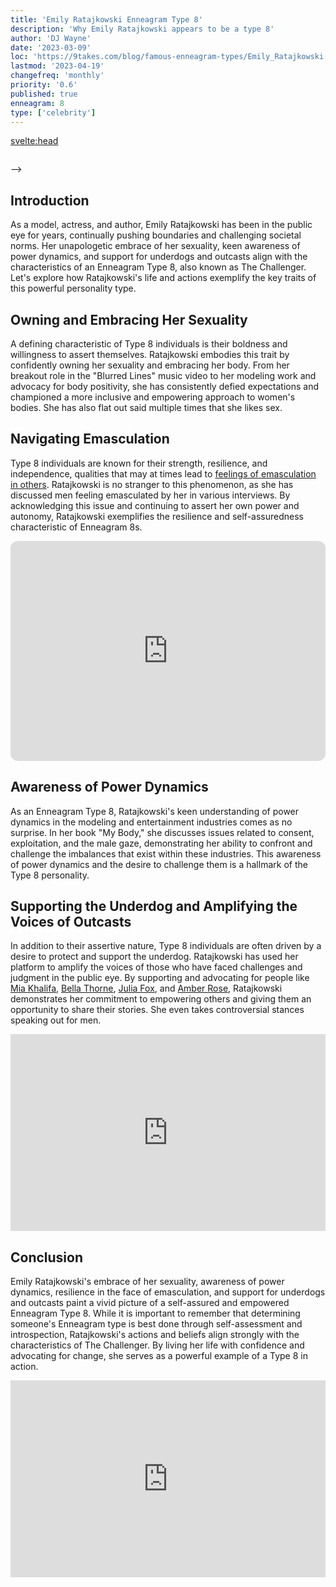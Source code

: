 ```yaml
---
title: 'Emily Ratajkowski Enneagram Type 8'
description: 'Why Emily Ratajkowski appears to be a type 8'
author: 'DJ Wayne'
date: '2023-03-09'
loc: 'https://9takes.com/blog/famous-enneagram-types/Emily_Ratajkowski'
lastmod: '2023-04-19'
changefreq: 'monthly'
priority: '0.6'
published: true
enneagram: 8
type: ['celebrity']
---
```


<svelte:head>

  <meta property="og:image" content="https://9takes.com/types/8s/Emily_Ratajkowski.webp" />
  <link rel="canonical" href="https://9takes.com/blog/famous-enneagram-types/Emily_Ratajkowski">
</svelte:head>
<script>
	import  PopCard  from "../../lib/components/atoms/PopCard.svelte";
</script>
<div
	style="display: flex;
    justify-content: center;
	"
>
	<PopCard
		image={`/types/8s/${'Emily_Ratajkowski'}.webp`}
		showIcon={false}
		text="Emily Ratajkowski"
		subtext=""
	/>
</div>

-->

## Introduction

As a model, actress, and author, Emily Ratajkowski has been in the public eye for years, continually pushing boundaries and challenging societal norms. Her unapologetic embrace of her sexuality, keen awareness of power dynamics, and support for underdogs and outcasts align with the characteristics of an Enneagram Type 8, also known as The Challenger. Let's explore how Ratajkowski's life and actions exemplify the key traits of this powerful personality type.

## Owning and Embracing Her Sexuality

A defining characteristic of Type 8 individuals is their boldness and willingness to assert themselves. Ratajkowski embodies this trait by confidently owning her sexuality and embracing her body. From her breakout role in the "Blurred Lines" music video to her modeling work and advocacy for body positivity, she has consistently defied expectations and championed a more inclusive and empowering approach to women's bodies. She has also flat out said multiple times that she likes sex.

## Navigating Emasculation

Type 8 individuals are known for their strength, resilience, and independence, qualities that may at times lead to [feelings of emasculation in others](https://www.laineygossip.com/emily-ratajkowski-on-money-power-men-being-emasculated-by-confident-successful-women/73298). Ratajkowski is no stranger to this phenomenon, as she has discussed men feeling emasculated by her in various interviews. By acknowledging this issue and continuing to assert her own power and autonomy, Ratajkowski exemplifies the resilience and self-assuredness characteristic of Enneagram 8s.

<div style="display:flex; align-items: center; justify-content: center;">
<iframe style="border-radius:12px" src="https://open.spotify.com/embed/episode/3mh8E7aq3LpvyDmieHJHaR?utm_source=generator&t=2470543" title="Emily Ratajkowski talking about men feeling emasculated" width="100%" height="352" frameBorder="0" allowfullscreen="" allow="autoplay; clipboard-write; encrypted-media; fullscreen; picture-in-picture" loading="lazy"></iframe>

</div>

<!-- <iframe width="560" height="315" src="https://www.youtube.com/embed/imazLCAMojQ?clip=UgkxRkNXv8TeG6Je1L2Ylrx9kKjylmQPab8D&amp;clipt=EPeoBxjz4gg" title="YouTube video player" frameborder="0" allow="accelerometer; autoplay; clipboard-write; encrypted-media; gyroscope; picture-in-picture; web-share" allowfullscreen></iframe>

<iframe width="420" height="315"
src="https://youtube.com/clip/UgkxRv5kVF_HC7P0Din42aIrKdAUefVnxID8">
</iframe> -->

## Awareness of Power Dynamics

As an Enneagram Type 8, Ratajkowski's keen understanding of power dynamics in the modeling and entertainment industries comes as no surprise. In her book "My Body," she discusses issues related to consent, exploitation, and the male gaze, demonstrating her ability to confront and challenge the imbalances that exist within these industries. This awareness of power dynamics and the desire to challenge them is a hallmark of the Type 8 personality.

## Supporting the Underdog and Amplifying the Voices of Outcasts

In addition to their assertive nature, Type 8 individuals are often driven by a desire to protect and support the underdog. Ratajkowski has used her platform to amplify the voices of those who have faced challenges and judgment in the public eye. By supporting and advocating for people like [Mia Khalifa](https://www.youtube.com/watch?v=iJ-3BlGal5M&list=PLjY28yrdnk0qTW9xo517pRs6WFSw6h2xv&index=13),
[Bella Thorne](https://www.youtube.com/watch?v=rPY26QNhJ0U&list=PLjY28yrdnk0qTW9xo517pRs6WFSw6h2xv&index=10),
[Julia Fox](https://www.youtube.com/watch?v=YzHbK0tbMr0&list=PLjY28yrdnk0qTW9xo517pRs6WFSw6h2xv&index=16), and [Amber Rose](https://www.youtube.com/watch?v=YtUpsNZfhfM&list=PLjY28yrdnk0qTW9xo517pRs6WFSw6h2xv&index=4), Ratajkowski demonstrates her commitment to empowering others and giving them an opportunity to share their stories. She even takes controversial stances speaking out for men.

<div style="display:flex; align-items: center; justify-content: center;">
<iframe width="560" height="315" src="https://www.youtube.com/embed/YzHbK0tbMr0?clip=UgkxRv5kVF_HC7P0Din42aIrKdAUefVnxID8&amp;clipt=EPrHEBi72hM" title="Emily Ratajkowski talking about how men are not doing well" frameborder="0" allow="accelerometer; autoplay; clipboard-write; encrypted-media; gyroscope; picture-in-picture; web-share" allowfullscreen></iframe>

</div>

## Conclusion

Emily Ratajkowski's embrace of her sexuality, awareness of power dynamics, resilience in the face of emasculation, and support for underdogs and outcasts paint a vivid picture of a self-assured and empowered Enneagram Type 8. While it is important to remember that determining someone's Enneagram type is best done through self-assessment and introspection, Ratajkowski's actions and beliefs align strongly with the characteristics of The Challenger. By living her life with confidence and advocating for change, she serves as a powerful example of a Type 8 in action.

<div style="display:flex; align-items: center; justify-content: center;">
<iframe width="560" height="315" src="https://www.youtube.com/embed/imazLCAMojQ?clip=UgkxKgXTXeh070ACyd5fRX2r_XbXeNJ8E0ok&amp;clipt=EM61BxiniQk" title="Emily is a peak 8" frameborder="0" allow="accelerometer; autoplay; clipboard-write; encrypted-media; gyroscope; picture-in-picture; web-share" allowfullscreen></iframe>

</div>

<div>
<script type="application/ld+json">{
  "@type": "http://schema.org/Article",
  "http://schema.org/articleBody": "",
  "http://schema.org/articleSection": "celebrity",
  "http://schema.org/author": {
    "@type": "http://schema.org/Person",
    "http://schema.org/name": "DJ Wayne"
  },
  "http://schema.org/dateModified": {
    "@type": "http://schema.org/Date",
    "@value": "2023-04-19"
  },
  "http://schema.org/datePublished": {
    "@type": "http://schema.org/Date",
    "@value": "2023-03-09"
  },
  "http://schema.org/description": "",
  "http://schema.org/headline": "Emily Ratajkowski Enneagram Type 8",
  "http://schema.org/image": {
    "@type": "http://schema.org/ImageObject",
    "http://schema.org/height": 800,
    "http://schema.org/url": {
      "@id": "https://9takes.com/types/8s/Emily_Ratajkowski.webp"
    },
    "http://schema.org/width": 1200
  },
  "http://schema.org/keywords": [
    "Emily Ratajkowski",
    "Enneagram",
    "Type 8",
    "Challenger"
  ],
  "http://schema.org/mainEntityOfPage": {
    "@id": "https://9takes.com/blog/famous-enneagram-types/Emily_Ratajkowski",
    "@type": "http://schema.org/WebPage"
  },
  "http://schema.org/mentions": {
    "@type": "http://schema.org/Person",
    "http://schema.org/name": "Emily Ratajkowski",
    "http://schema.org/sameAs": [
      {
        "@id": "https://www.instagram.com/emrata/"
      },
      {
        "@id": "https://twitter.com/emrata"
      },
      {
        "@id": "https://en.wikipedia.org/wiki/Emily_Ratajkowski"
      },
      {
        "@id": "https://people.com/tag/emily-ratajkowski/"
      }
    ]
  },
  "http://schema.org/publisher": {
    "@type": "http://schema.org/Organization",
    "http://schema.org/logo": {
      "@type": "http://schema.org/ImageObject",
      "http://schema.org/height": 60,
      "http://schema.org/url": {
        "@id": "https://9takes.com/enneagram.svg"
      },
      "http://schema.org/width": 600
    },
    "http://schema.org/name": "9takes"
  },
  "http://schema.org/url": {
    "@id": "https://9takes.com/blog/famous-enneagram-types/Emily_Ratajkowski"
  }
}
</script>
</div>
